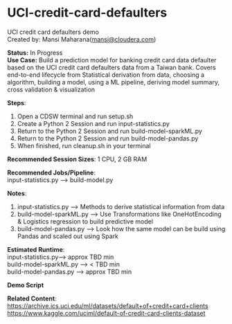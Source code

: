 # UCI-credit-card-defaulters

UCI credit card defaulters demo<br>
Created by: Mansi Maharana(mansi@cloudera.com)

<b>Status:</b> In Progress <br>
<b>Use Case:</b> Build a prediction model for banking credit card data defaulter based on the UCI credit card defaulters data from a Taiwan bank. Covers end-to-end lifecycle from Statistical derivation from data, choosing a algorithm, building a model, using a ML pipeline, deriving model summary, cross validation & visualization  

<b>Steps</b>:<br>
1. Open a CDSW terminal and run setup.sh<br>
2. Create a Python 2 Session and run input-statistics.py<br>
3. Return to the Python 2 Session and run build-model-sparkML.py<br>
4. Return to the Python 2 Session and run build-model-pandas.py<br>
4. When finished, run cleanup.sh in your terminal<br>

<b>Recommended Session Sizes</b>: 1 CPU, 2 GB RAM

<b>Recommended Jobs/Pipeline</b>:<br>
input-statistics.py --> build-model.py 

<b>Notes</b>: <br>
1. input-statistics.py --> Methods to derive statistical information from data<br>
2. build-model-sparkML.py --> Use Transformations like OneHotEncoding & Logistics regression to build predictive model <br>
3. build-model-pandas.py --> Look how the same model can be build using Pandas and scaled out using Spark <br>

<b>Estimated Runtime</b>: <br>
input-statistics.py--> approx TBD min <br>
build-model-sparkML.py --> < TBD min <br>
build-model-pandas.py --> approx TBD min <br>

<b>Demo Script</b><br>


<b>Related Content</b>:<br>
https://archive.ics.uci.edu/ml/datasets/default+of+credit+card+clients<br>
https://www.kaggle.com/uciml/default-of-credit-card-clients-dataset
